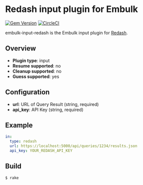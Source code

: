 # Redash input plugin for Embulk

[![Gem Version](https://badge.fury.io/rb/embulk-input-redash.svg)](https://badge.fury.io/rb/embulk-input-redash)
[![CircleCI](https://circleci.com/gh/ariarijp/embulk-input-redash.svg?style=svg)](https://circleci.com/gh/ariarijp/embulk-input-redash)

embulk-input-redash is the Embulk input plugin for [Redash](https://redash.io).

## Overview

* **Plugin type**: input
* **Resume supported**: no
* **Cleanup supported**: no
* **Guess supported**: yes

## Configuration

- **url**: URL of Query Result (string, required)
- **api_key**: API Key (string, required)

## Example

```yaml
in:
  type: redash
  url: https://localhost:5000/api/queries/1234/results.json
  api_key: YOUR_REDASH_API_KEY
```

## Build

```
$ rake
```
